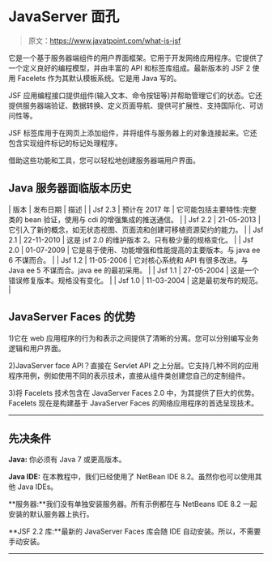 # JavaServer 面孔

> 原文：<https://www.javatpoint.com/what-is-jsf>

它是一个基于服务器端组件的用户界面框架。它用于开发网络应用程序。它提供了一个定义良好的编程模型，并由丰富的 API 和标签库组成。最新版本的 JSF 2 使用 Facelets 作为其默认模板系统。它是用 Java 写的。

JSF 应用编程接口提供组件(输入文本、命令按钮等)并帮助管理它们的状态。它还提供服务器端验证、数据转换、定义页面导航、提供可扩展性、支持国际化、可访问性等。

JSF 标签库用于在网页上添加组件，并将组件与服务器上的对象连接起来。它还包含实现组件标记的标记处理程序。

借助这些功能和工具，您可以轻松地创建服务器端用户界面。

## Java 服务器面临版本历史

| 版本 | 发布日期 | 描述 |
| Jsf 2.3 | 预计在 2017 年 | 它可能包括主要特性:完整类的 bean 验证，使用与 cdi 的增强集成的推送通信。
 |
| Jsf 2.2
 | 21-05-2013 | 它引入了新的概念，如无状态视图、页面流和创建可移植资源契约的能力。 |
| Jsf 2.1 | 22-11-2010 | 这是 jsf 2.0 的维护版本 2。只有极少量的规格变化。 |
| Jsf 2.0 | 01-07-2009
 | 它是易于使用、功能增强和性能提高的主要版本。与 java ee 6 不谋而合。 |
| Jsf 1.2 | 11-05-2006 | 它对核心系统和 API 有很多改进。与 Java ee 5 不谋而合。java ee 的最初采用。
 |
| Jsf 1.1 | 27-05-2004 | 这是一个错误修复版本。规格没有变化。 |
| Jsf 1.0 | 11-03-2004 | 这是最初发布的规范。
 |

## JavaServer Faces 的优势

1)它在 web 应用程序的行为和表示之间提供了清晰的分离。您可以分别编写业务逻辑和用户界面。

2)JavaServer face API？直接在 Servlet API 之上分层。它支持几种不同的应用程序用例，例如使用不同的表示技术，直接从组件类创建您自己的定制组件。

3)将 Facelets 技术包含在 JavaServer Faces 2.0 中，为其提供了巨大的优势。Facelets 现在是构建基于 JavaServer Faces 的网络应用程序的首选呈现技术。

* * *

## 先决条件

**Java:** 你必须有 Java 7 或更高版本。

**Java IDE:** 在本教程中，我们已经使用了 NetBean IDE 8.2。虽然你也可以使用其他 Java IDEs。

**服务器:**我们没有单独安装服务器。所有示例都在与 NetBeans IDE 8.2 一起安装的默认服务器上执行。

**JSF 2.2 库:**最新的 JavaServer Faces 库会随 IDE 自动安装。所以，不需要手动安装。

* * *
